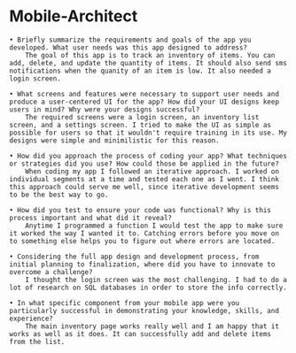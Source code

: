 # Mobile-Architect


    • Briefly summarize the requirements and goals of the app you developed. What user needs was this app designed to address?
        The goal of this app is to track an inventory of items. You can add, delete, and update the quantity of items. It should also send sms notifications when the quanity of an item is low. It also needed a login screen.
    
    • What screens and features were necessary to support user needs and produce a user-centered UI for the app? How did your UI designs keep users in mind? Why were your designs successful?
        The required screens were a login screen, an inventory list screen, and a settings screen. I tried to make the UI as simple as possible for users so that it wouldn't require training in its use. My designs were simple and minimilistic for this reason.
    
    • How did you approach the process of coding your app? What techniques or strategies did you use? How could those be applied in the future?
        When coding my app I followed an iterative approach. I worked on individual segments at a time and tested each one as I went. I think this approach could serve me well, since iterative development seems to be the best way to go.
    
    • How did you test to ensure your code was functional? Why is this process important and what did it reveal?
        Anytime I programmed a function I would test the app to make sure it worked the way I wanted it to. Catching errors before you move on to something else helps you to figure out where errors are located.
    
    • Considering the full app design and development process, from initial planning to finalization, where did you have to innovate to overcome a challenge?
        I thought the login screen was the most challenging. I had to do a lot of research on SQL databases in order to store the info correctly.
    
    • In what specific component from your mobile app were you particularly successful in demonstrating your knowledge, skills, and experience?
        The main inventory page works really well and I am happy that it works as well as it does. It can successfully add and delete items from the list.

    
